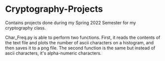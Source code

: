 # Cryptography-Projects
Contains projects done during my Spring 2022 Semester for my cryptography class.

  Char_Freq.py is able to perform two functions. First, it reads the contents of the text file and plots
the number of ascii characters on a histogram, and then saves it to a png file. The second function is the 
same but instead of ascii characters, it's alpha-numeric characters.
